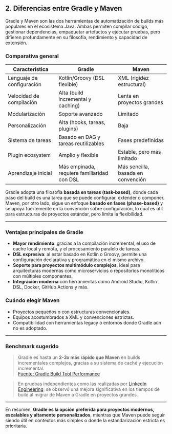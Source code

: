 ## 2. Diferencias entre Gradle y Maven

Gradle y Maven son las dos herramientas de automatización de builds más populares en el ecosistema Java. Ambas permiten compilar código, gestionar dependencias, empaquetar artefactos y ejecutar pruebas, pero difieren profundamente en su filosofía, rendimiento y capacidad de extensión.

### Comparativa general

| **Característica**         | **Gradle**                           | **Maven**                     |
| -------------------------- | ------------------------------------ | ----------------------------- |
| Lenguaje de configuración  | Kotlin/Groovy (DSL flexible)         | XML (rigidez estructural)     |
| Velocidad de compilación   | Alta (build incremental y caching)   | Lenta en proyectos grandes    |
| Modularización             | Soporte avanzado                     | Limitado                      |
| Personalización            | Alta (hooks, tareas, plugins)        | Baja                          |
| Sistema de tareas          | Basado en DAG y tareas reutilizables| Fases predefinidas            |
| Plugin ecosystem           | Amplio y flexible                    | Estable, pero más limitado    |
| Aprendizaje inicial        | Más empinada, requiere familiaridad con DSL | Más sencilla, basada en convención |

Gradle adopta una filosofía **basada en tareas (task-based)**, donde cada paso del build es una tarea que se puede configurar, extender o componer. Maven, por otro lado, sigue un enfoque **basado en fases (phase-based)** y se apoya fuertemente en la convención sobre configuración, lo cual es útil para estructuras de proyectos estándar, pero limita la flexibilidad.

---

### Ventajas principales de Gradle

- **Mayor rendimiento**: gracias a la compilación incremental, el uso de cache local y remota, y el procesamiento paralelo de tareas.
- **DSL expresiva**: al estar basado en Kotlin o Groovy, permite una configuración declarativa y programática en el mismo archivo.
- **Soporte para proyectos multimódulo complejos**, ideal para arquitecturas modernas como microservicios o repositorios monolíticos con múltiples componentes.
- **Integración moderna** con herramientas como Android Studio, Kotlin DSL, Docker, GitHub Actions y más.

### Cuándo elegir Maven

- Proyectos pequeños o con estructuras convencionales.
- Equipos acostumbrados a XML y convenciones estrictas.
- Compatibilidad con herramientas legacy o entornos donde Gradle aún no es adoptado.

---

### Benchmark sugerido

> Gradle es hasta un **2-3x más rápido que Maven** en builds incrementales complejos, gracias a su sistema de caché y ejecución incremental.  
> [Fuente: Gradle Build Tool Performance](https://gradle.org/performance/)

> En pruebas independientes como las realizadas por [LinkedIn Engineering](https://engineering.linkedin.com/blog/2019/01/how-we-improved-our-gradle-build-times-by-over-40-percent), se observó una mejora significativa en los tiempos de build al migrar de Maven a Gradle en proyectos grandes.

---

En resumen, **Gradle es la opción preferida para proyectos modernos, escalables y altamente personalizados**, mientras que Maven puede seguir siendo útil en contextos más simples o donde la estandarización estricta es prioritaria.
